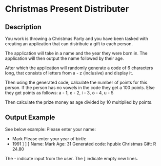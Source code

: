 # Christmas Present Distributer

## Description
You work is throwing a Christmas Party and you have been tasked with creating an application that can distribute a gift to each person.

The application will take in a name and the year they were born in.
The application will then output the name followed by their age.

After which the application will randomly generate a code of 6 characters long, that consists of letters from a - z (inclusive) and display it.

Then using the generated code, calculate the number of points for this person.
If the person has no vowels in the code they get a 100 points. Else they get points as follows:
a - 1,  e - 2, i - 3, o - 4, u - 5

Then calculate the prize money as age divided by 10 multiplied by points.

## Output Example
See below example:
Please enter your name:
- Mark
Please enter your year of birth:
- 1991
]
]
]
Name: Mark
Age: 31
Generated code: hpubix
Christmas Gift: R 24.80

The - indicate input from the user.
The ] indicate empty new lines.
